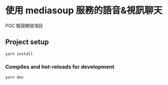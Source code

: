 # 使用 mediasoup 服務的語音&視訊聊天

POC 驗證開發項目

## Project setup

```
yarn install
```

### Compiles and hot-reloads for development

```
yarn dev
```
